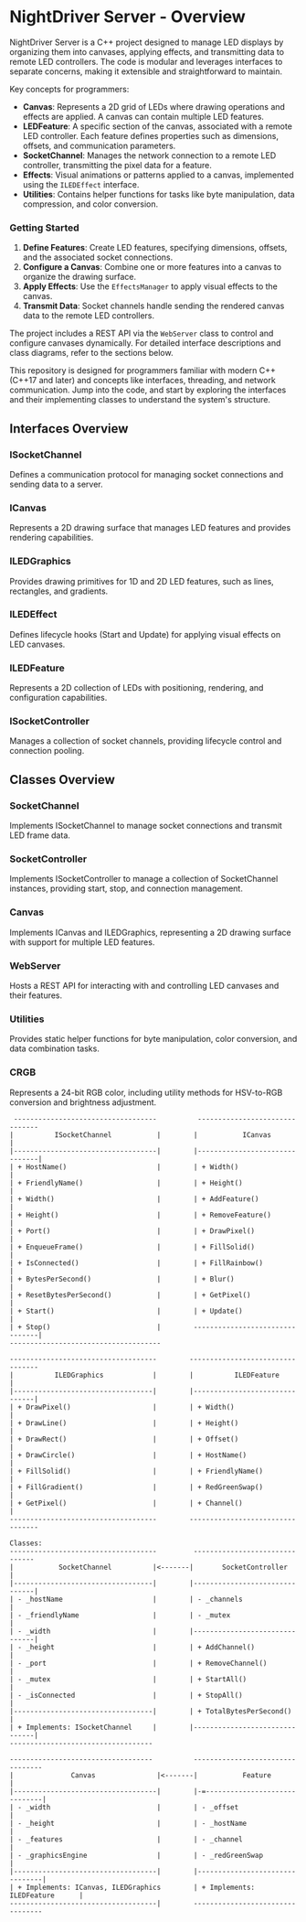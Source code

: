 # NightDriver Server - Overview

NightDriver Server is a C++ project designed to manage LED displays by organizing them into canvases, applying effects, and transmitting data to remote LED controllers. The code is modular and leverages interfaces to separate concerns, making it extensible and straightforward to maintain.

Key concepts for programmers:

- **Canvas**: Represents a 2D grid of LEDs where drawing operations and effects are applied. A canvas can contain multiple LED features.
- **LEDFeature**: A specific section of the canvas, associated with a remote LED controller. Each feature defines properties such as dimensions, offsets, and communication parameters.
- **SocketChannel**: Manages the network connection to a remote LED controller, transmitting the pixel data for a feature.
- **Effects**: Visual animations or patterns applied to a canvas, implemented using the `ILEDEffect` interface.
- **Utilities**: Contains helper functions for tasks like byte manipulation, data compression, and color conversion.

### Getting Started
1. **Define Features**: Create LED features, specifying dimensions, offsets, and the associated socket connections.
2. **Configure a Canvas**: Combine one or more features into a canvas to organize the drawing surface.
3. **Apply Effects**: Use the `EffectsManager` to apply visual effects to the canvas.
4. **Transmit Data**: Socket channels handle sending the rendered canvas data to the remote LED controllers.

The project includes a REST API via the `WebServer` class to control and configure canvases dynamically. For detailed interface descriptions and class diagrams, refer to the sections below.

This repository is designed for programmers familiar with modern C++ (C++17 and later) and concepts like interfaces, threading, and network communication. Jump into the code, and start by exploring the interfaces and their implementing classes to understand the system's structure.

## Interfaces Overview

### ISocketChannel  
Defines a communication protocol for managing socket connections and sending data to a server.

### ICanvas  
Represents a 2D drawing surface that manages LED features and provides rendering capabilities.

### ILEDGraphics  
Provides drawing primitives for 1D and 2D LED features, such as lines, rectangles, and gradients.

### ILEDEffect  
Defines lifecycle hooks (Start and Update) for applying visual effects on LED canvases.

### ILEDFeature  
Represents a 2D collection of LEDs with positioning, rendering, and configuration capabilities.

### ISocketController  
Manages a collection of socket channels, providing lifecycle control and connection pooling.

## Classes Overview

### SocketChannel  
Implements ISocketChannel to manage socket connections and transmit LED frame data.

### SocketController  
Implements ISocketController to manage a collection of SocketChannel instances, providing start, stop, and connection management.

### Canvas  
Implements ICanvas and ILEDGraphics, representing a 2D drawing surface with support for multiple LED features.

### WebServer  
Hosts a REST API for interacting with and controlling LED canvases and their features.

### Utilities  
Provides static helper functions for byte manipulation, color conversion, and data combination tasks.

### CRGB  
Represents a 24-bit RGB color, including utility methods for HSV-to-RGB conversion and brightness adjustment.

```text
 -----------------------------------          -------------------------------
|          ISocketChannel           |        |           ICanvas             |
|-----------------------------------|        |-------------------------------|
| + HostName()                      |        | + Width()                     |
| + FriendlyName()                  |        | + Height()                    |
| + Width()                         |        | + AddFeature()                |
| + Height()                        |        | + RemoveFeature()             |
| + Port()                          |        | + DrawPixel()                 |
| + EnqueueFrame()                  |        | + FillSolid()                 |
| + IsConnected()                   |        | + FillRainbow()               |
| + BytesPerSecond()                |        | + Blur()                      |
| + ResetBytesPerSecond()           |        | + GetPixel()                  |
| + Start()                         |        | + Update()                    |
| + Stop()                          |        --------------------------------|
-------------------------------------                                      

------------------------------------        ---------------------------------
|          ILEDGraphics            |        |          ILEDFeature          |
|----------------------------------|        |-------------------------------|
| + DrawPixel()                    |        | + Width()                     |
| + DrawLine()                     |        | + Height()                    |
| + DrawRect()                     |        | + Offset()                    |
| + DrawCircle()                   |        | + HostName()                  |
| + FillSolid()                    |        | + FriendlyName()              |
| + FillGradient()                 |        | + RedGreenSwap()              |
| + GetPixel()                     |        | + Channel()                   |
------------------------------------        ---------------------------------

Classes:
------------------------------------         -------------------------------
|           SocketChannel          |<-------|       SocketController        |
|----------------------------------|        |-------------------------------|
| - _hostName                      |        | - _channels                   |
| - _friendlyName                  |        | - _mutex                      |
| - _width                         |        |-------------------------------|
| - _height                        |        | + AddChannel()                |
| - _port                          |        | + RemoveChannel()             |
| - _mutex                         |        | + StartAll()                  |
| - _isConnected                   |        | + StopAll()                   |
|----------------------------------|        | + TotalBytesPerSecond()       |
| + Implements: ISocketChannel     |        |-------------------------------|
-----------------------------------

-----------------------------------          ---------------------------------
|              Canvas               |<-------|           Feature              |
|-----------------------------------|        |-=------------------------------|
| - _width                          |        | - _offset                      |
| - _height                         |        | - _hostName                    |
| - _features                       |        | - _channel                     |
| - _graphicsEngine                 |        | - _redGreenSwap                |
|-----------------------------------|        |--------------------------------|
| + Implements: ICanvas, ILEDGraphics        | + Implements: ILEDFeature      |
------------------------------------|        ---------------------------------
```
